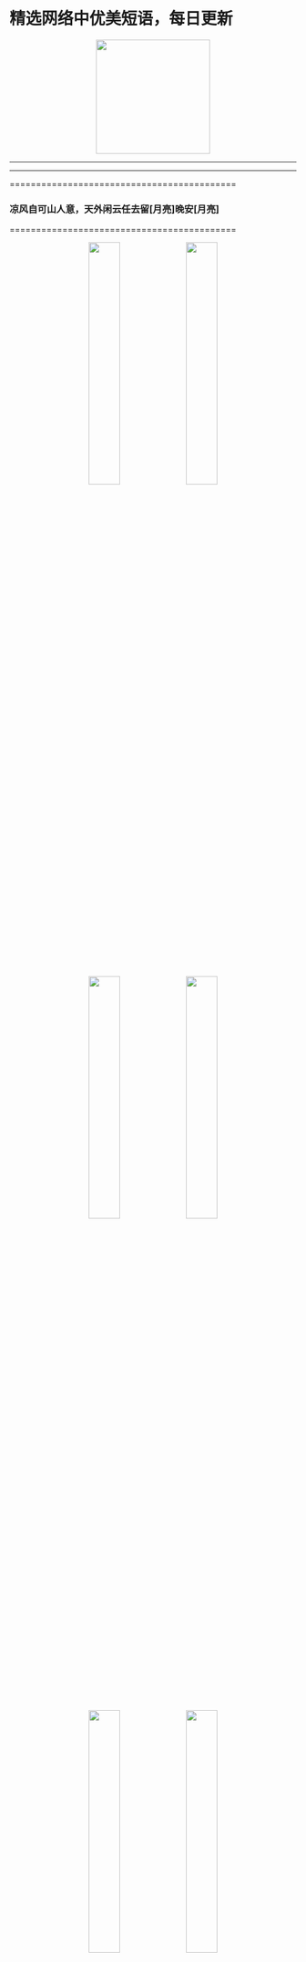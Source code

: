  # 精选网络中优美短语，每日更新

<p align="center">
  <a href="https://github.com/xxjwxc/PoetryRhyme">
    <img src="img/logo/logo2.jpg" width="200">
  </a>
</p>

-----------------------------------



-----------------------------------
===========================================
### 凉风自可山人意，天外闲云任去留[月亮]晚安[月亮] ​
===========================================

<p align="center" margin: 0 auto;>
<img src="http://wx2.sinaimg.cn/large/006qmtKlly1gehrpy3am6j30j60ctjse.jpg" width=33%>
<img src="http://wx2.sinaimg.cn/large/006qmtKlly1gehrpyb49aj30j60ct0ti.jpg" width=33%>
<img src="http://wx2.sinaimg.cn/large/006qmtKlly1gehrpyfdn6j30j60ct408.jpg" width=33%>
<img src="http://wx2.sinaimg.cn/large/006qmtKlly1gehrpy5l19j30j60ctjt0.jpg" width=33%>
<img src="http://wx2.sinaimg.cn/large/006qmtKlly1gehrpy5h3hj30j60ctac1.jpg" width=33%>
<img src="http://wx2.sinaimg.cn/large/006qmtKlly1gehrpy4bztj30j60ctjsn.jpg" width=33%>
<img src="http://wx2.sinaimg.cn/large/006qmtKlly1gehrpy96zqj30j60bmdhi.jpg" width=33%>
<img src="http://wx2.sinaimg.cn/large/006qmtKlly1gehrpy9ipgj30j60ctt9w.jpg" width=33%>
<img src="http://wx2.sinaimg.cn/large/006qmtKlly1gehrpyrzj9j30j60ctwfp.jpg" width=33%>
</p>
<font color=red size=1>2020-05-06 22:20:03 </font>

-----------------------------------

-----------------------------------
===========================================
### 新版小学生必背古诗词75+80首注音版，思维导图画古诗大全集，语文教材新课标古诗文诵读，唐诗宋词鉴赏赏析教辅经典儿童必读诗词 http://t.cn/A6A9zNwz ​
===========================================

<p align="center" margin: 0 auto;>
<img src="http://wx1.sinaimg.cn/large/006qmtKlly1geizh27wltj30m80m8jzr.jpg" width=33%>
<img src="http://wx1.sinaimg.cn/large/006qmtKlly1geizh2845nj30m80m8k6d.jpg" width=33%>
<img src="http://wx1.sinaimg.cn/large/006qmtKlly1geizh271f7j30m80m8n4d.jpg" width=33%>
</p>
<font color=red size=1>2020-05-06 20:05:34 </font>

-----------------------------------

-----------------------------------
===========================================
### 蔷薇花开正当时 … ​
===========================================

<p align="center" margin: 0 auto;>
<img src="http://wx4.sinaimg.cn/large/006qmtKlly1gehroneg24j30j60csgoy.jpg" width=33%>
<img src="http://wx4.sinaimg.cn/large/006qmtKlly1gehrondntjj30j60c5mzr.jpg" width=33%>
<img src="http://wx4.sinaimg.cn/large/006qmtKlly1gehronzyu5j30j60c678q.jpg" width=33%>
<img src="http://wx4.sinaimg.cn/large/006qmtKlly1gehronf98vj30j60cbdj0.jpg" width=33%>
<img src="http://wx4.sinaimg.cn/large/006qmtKlly1gehrondrexj30j60c5dhx.jpg" width=33%>
<img src="http://wx4.sinaimg.cn/large/006qmtKlly1gehronfa38j30j60c9gqe.jpg" width=33%>
<img src="http://wx4.sinaimg.cn/large/006qmtKlly1gehronka0zj30j60cawi2.jpg" width=33%>
<img src="http://wx4.sinaimg.cn/large/006qmtKlly1gehronjwrfj30j60d5q60.jpg" width=33%>
<img src="http://wx4.sinaimg.cn/large/006qmtKlly1gehronrgm0j30j60ddmzt.jpg" width=33%>
</p>
<font color=red size=1>2020-05-06 18:20:04 </font>

-----------------------------------

-----------------------------------
===========================================
### 四围老绿夏阴凉，一枕南风睡思长。 ​
===========================================

<p align="center" margin: 0 auto;>
<img src="http://wx1.sinaimg.cn/large/006qmtKlly1gehrnlhw3yj30j60ss784.jpg" width=33%>
<img src="http://wx1.sinaimg.cn/large/006qmtKlly1gehrnliha2j30j60ss789.jpg" width=33%>
<img src="http://wx1.sinaimg.cn/large/006qmtKlly1gehrnlolp8j30j60cs75w.jpg" width=33%>
<img src="http://wx1.sinaimg.cn/large/006qmtKlly1gehrnln502j30j60csq5d.jpg" width=33%>
<img src="http://wx1.sinaimg.cn/large/006qmtKlly1gehrnlogwtj30j60eewgf.jpg" width=33%>
<img src="http://wx1.sinaimg.cn/large/006qmtKlly1gehrnlhulmj30j60ssgox.jpg" width=33%>
<img src="http://wx1.sinaimg.cn/large/006qmtKlly1gehrnlo8irj30j60cs0uk.jpg" width=33%>
<img src="http://wx1.sinaimg.cn/large/006qmtKlly1gehrnlo909j30j60sswi4.jpg" width=33%>
<img src="http://wx1.sinaimg.cn/large/006qmtKlly1gehrnlpjkbj30j60sswil.jpg" width=33%>
</p>
<font color=red size=1>2020-05-06 16:20:03 </font>

-----------------------------------

-----------------------------------
===========================================
### 南苑逢初夏，蔷薇满架花 ​
===========================================

<p align="center" margin: 0 auto;>
<img src="http://wx2.sinaimg.cn/large/006qmtKlly1gehrmktk9dj30j60sc425.jpg" width=33%>
<img src="http://wx2.sinaimg.cn/large/006qmtKlly1gehrmks6r4j30j60j6mzk.jpg" width=33%>
<img src="http://wx2.sinaimg.cn/large/006qmtKlly1gehrml2zpzj30j60jbmzd.jpg" width=33%>
<img src="http://wx2.sinaimg.cn/large/006qmtKlly1gehrmkyo40j30j60sc77q.jpg" width=33%>
<img src="http://wx2.sinaimg.cn/large/006qmtKlly1gehrml9dx2j30iw0iatb6.jpg" width=33%>
<img src="http://wx2.sinaimg.cn/large/006qmtKlly1gehrmktzypj30j60j677o.jpg" width=33%>
<img src="http://wx2.sinaimg.cn/large/006qmtKlly1gehrmkx5k9j30j60j6771.jpg" width=33%>
<img src="http://wx2.sinaimg.cn/large/006qmtKlly1gehrml19eej30j60j6mzu.jpg" width=33%>
<img src="http://wx2.sinaimg.cn/large/006qmtKlly1gehrml3vgoj30j60j640t.jpg" width=33%>
</p>
<font color=red size=1>2020-05-06 14:20:03 </font>

-----------------------------------

-----------------------------------
===========================================
### 庭树蝉声初入夏，石床苔色几经秋。 ​
===========================================

<p align="center" margin: 0 auto;>
<img src="http://wx1.sinaimg.cn/large/006qmtKlly1gehrlmdlxuj30j60csn01.jpg" width=33%>
<img src="http://wx1.sinaimg.cn/large/006qmtKlly1gehrlmf3jmj30j60cstam.jpg" width=33%>
<img src="http://wx1.sinaimg.cn/large/006qmtKlly1gehrlmeqimj30j60csjuf.jpg" width=33%>
<img src="http://wx1.sinaimg.cn/large/006qmtKlly1gehrlmf323j30j60csq64.jpg" width=33%>
<img src="http://wx1.sinaimg.cn/large/006qmtKlly1gehrlmh3tkj30j60cs0wa.jpg" width=33%>
<img src="http://wx1.sinaimg.cn/large/006qmtKlly1gehrlme09nj30j60csgnl.jpg" width=33%>
<img src="http://wx1.sinaimg.cn/large/006qmtKlly1gehrlmpkzxj30j60cswgn.jpg" width=33%>
<img src="http://wx1.sinaimg.cn/large/006qmtKlly1gehrlmio4cj30j60csju0.jpg" width=33%>
<img src="http://wx1.sinaimg.cn/large/006qmtKlly1gehrlmj7tnj30j60csn0n.jpg" width=33%>
</p>
<font color=red size=1>2020-05-06 12:20:04 </font>

-----------------------------------

-----------------------------------
===========================================
### 初晴迎早夏 … ​
===========================================

<p align="center" margin: 0 auto;>
<img src="http://wx3.sinaimg.cn/large/006qmtKlly1gehrjrns1dj30j60czn20.jpg" width=33%>
<img src="http://wx3.sinaimg.cn/large/006qmtKlly1gehrjqqo7kj30j60cztbl.jpg" width=33%>
<img src="http://wx3.sinaimg.cn/large/006qmtKlly1gehrjqq5jhj30j60deq67.jpg" width=33%>
<img src="http://wx3.sinaimg.cn/large/006qmtKlly1gehrjqzyxxj30j60cw77q.jpg" width=33%>
<img src="http://wx3.sinaimg.cn/large/006qmtKlly1gehrjr2qp5j30ij0rr103.jpg" width=33%>
<img src="http://wx3.sinaimg.cn/large/006qmtKlly1gehrjqq95jj30j60czn0f.jpg" width=33%>
<img src="http://wx3.sinaimg.cn/large/006qmtKlly1gehrjraub6j30i20qxjzc.jpg" width=33%>
<img src="http://wx3.sinaimg.cn/large/006qmtKlly1gehrjqykuoj30j60czwhx.jpg" width=33%>
<img src="http://wx3.sinaimg.cn/large/006qmtKlly1gehrjr1ua3j30j60d0tcu.jpg" width=33%>
</p>
<font color=red size=1>2020-05-06 10:20:03 </font>

-----------------------------------

-----------------------------------
===========================================
### 晨兴草气香，无雨故生凉 。 ​
===========================================

<p align="center" margin: 0 auto;>
<img src="http://wx1.sinaimg.cn/large/006qmtKlly1gehrirnv9xj30j60bx0wa.jpg" width=33%>
<img src="http://wx1.sinaimg.cn/large/006qmtKlly1gehrirmkz3j30cz0j7q6c.jpg" width=33%>
<img src="http://wx1.sinaimg.cn/large/006qmtKlly1gehrirhkiyj30cz0j70wz.jpg" width=33%>
<img src="http://wx1.sinaimg.cn/large/006qmtKlly1gehrirgmb6j30j60cladi.jpg" width=33%>
<img src="http://wx1.sinaimg.cn/large/006qmtKlly1gehrirhlsdj30cz0j7tbq.jpg" width=33%>
<img src="http://wx1.sinaimg.cn/large/006qmtKlly1gehrirsxrlj30j60ci78e.jpg" width=33%>
<img src="http://wx1.sinaimg.cn/large/006qmtKlly1gehrirnm1tj30j60cmq4v.jpg" width=33%>
<img src="http://wx1.sinaimg.cn/large/006qmtKlly1gehris0hrkj30j60cm41c.jpg" width=33%>
<img src="http://wx1.sinaimg.cn/large/006qmtKlly1gehris31zcj30cz0j8diz.jpg" width=33%>
</p>
<font color=red size=1>2020-05-06 08:20:03 </font>

-----------------------------------

-----------------------------------
===========================================
### 天道酬勤[心]早安[心] ​
===========================================

<p align="center" margin: 0 auto;>
<img src="http://wx4.sinaimg.cn/large/006qmtKlly1gehrhnkpjxj30j60djdhi.jpg" width=33%>
<img src="http://wx4.sinaimg.cn/large/006qmtKlly1gehrhnnyb7j30j60sr0ut.jpg" width=33%>
<img src="http://wx4.sinaimg.cn/large/006qmtKlly1gehrhnur37j30j60eedhj.jpg" width=33%>
<img src="http://wx4.sinaimg.cn/large/006qmtKlly1gehrhnm7fej30j60pkwgy.jpg" width=33%>
<img src="http://wx4.sinaimg.cn/large/006qmtKlly1gehrhnkgvcj30j60csab7.jpg" width=33%>
<img src="http://wx4.sinaimg.cn/large/006qmtKlly1gehrhnmk9fj30j60cswg0.jpg" width=33%>
<img src="http://wx4.sinaimg.cn/large/006qmtKlly1gehrhnqqqij30j60dotam.jpg" width=33%>
<img src="http://wx4.sinaimg.cn/large/006qmtKlly1gehrhnrwibj30j60cp0uh.jpg" width=33%>
<img src="http://wx4.sinaimg.cn/large/006qmtKlly1gehrhnszodj30j60izdi1.jpg" width=33%>
</p>
<font color=red size=1>2020-05-06 06:20:03 </font>

-----------------------------------

-----------------------------------
===========================================
### 寄语故园桃李，明年留待归来。[月亮]晚安[月亮] ​
===========================================

<p align="center" margin: 0 auto;>
<img src="http://wx4.sinaimg.cn/large/006qmtKlly1geglzfp89vj30j60csgmb.jpg" width=33%>
<img src="http://wx4.sinaimg.cn/large/006qmtKlly1geglzfoyodj30j60csjs9.jpg" width=33%>
<img src="http://wx4.sinaimg.cn/large/006qmtKlly1geglzfre19j30j60csdgz.jpg" width=33%>
<img src="http://wx4.sinaimg.cn/large/006qmtKlly1geglzfx5zhj30j60d20u8.jpg" width=33%>
<img src="http://wx4.sinaimg.cn/large/006qmtKlly1geglzfz395j30j60cs0uh.jpg" width=33%>
<img src="http://wx4.sinaimg.cn/large/006qmtKlly1geglzfqe2zj30j60csmyp.jpg" width=33%>
<img src="http://wx4.sinaimg.cn/large/006qmtKlly1geglzfs5b0j30j60cswff.jpg" width=33%>
<img src="http://wx4.sinaimg.cn/large/006qmtKlly1geglzfs61uj30j60csmya.jpg" width=33%>
<img src="http://wx4.sinaimg.cn/large/006qmtKlly1geglzftzn2j30j60cswez.jpg" width=33%>
</p>
<font color=red size=1>2020-05-05 22:20:03 </font>

-----------------------------------

-----------------------------------
===========================================
### 【6册】李清照诗词集+纳兰性德诗词集+李白诗集+李煜诗词+陆小曼传+林徽因传 http://t.cn/A6ASqtvr ​
===========================================

<p align="center" margin: 0 auto;>
<img src="http://wx2.sinaimg.cn/large/006qmtKlly1gehv8tgm1yj30m80m8n4u.jpg" width=33%>
<img src="http://wx2.sinaimg.cn/large/006qmtKlly1gehv8tk8hmj30m80m8ah6.jpg" width=33%>
<img src="http://wx2.sinaimg.cn/large/006qmtKlly1gehv8thkczj30m80m87bn.jpg" width=33%>
</p>
<font color=red size=1>2020-05-05 20:53:53 </font>

-----------------------------------

-----------------------------------
===========================================
### 绿树阴浓夏日长，楼台倒影入池塘。
### 水晶帘动微风起，满架蔷薇一院香。
### ------《山亭夏日》高骈 ​
===========================================

<p align="center" margin: 0 auto;>
<img src="http://wx3.sinaimg.cn/large/006qmtKlly1geglxt3zapj30j60cqjv6.jpg" width=33%>
<img src="http://wx3.sinaimg.cn/large/006qmtKlly1geglxt2ugfj30j60cq774.jpg" width=33%>
<img src="http://wx3.sinaimg.cn/large/006qmtKlly1geglxtk623j30j60cq421.jpg" width=33%>
<img src="http://wx3.sinaimg.cn/large/006qmtKlly1geglxt3ou9j30j60cqtas.jpg" width=33%>
<img src="http://wx3.sinaimg.cn/large/006qmtKlly1geglxt2gcyj30cw0d075s.jpg" width=33%>
<img src="http://wx3.sinaimg.cn/large/006qmtKlly1geglxt6dnwj30j60cqq63.jpg" width=33%>
<img src="http://wx3.sinaimg.cn/large/006qmtKlly1geglxt9ltbj30j60cq774.jpg" width=33%>
<img src="http://wx3.sinaimg.cn/large/006qmtKlly1geglxtc8v8j30j60cqgo1.jpg" width=33%>
<img src="http://wx3.sinaimg.cn/large/006qmtKlly1geglxtb757j30j60cqjup.jpg" width=33%>
</p>
<font color=red size=1>2020-05-05 18:20:03 </font>

-----------------------------------

-----------------------------------
===========================================
### 流水落花春去也 … ​
===========================================

<p align="center" margin: 0 auto;>
<img src="http://wx4.sinaimg.cn/large/006qmtKlly1geglw2h7a9j30j60csdk4.jpg" width=33%>
<img src="http://wx4.sinaimg.cn/large/006qmtKlly1geglw27mmpj30j60cstcj.jpg" width=33%>
<img src="http://wx4.sinaimg.cn/large/006qmtKlly1geglw26qx3j30j60cswhy.jpg" width=33%>
<img src="http://wx4.sinaimg.cn/large/006qmtKlly1geglw26u4nj30j60cs781.jpg" width=33%>
<img src="http://wx4.sinaimg.cn/large/006qmtKlly1geglw2ilg4j30j60cpgpx.jpg" width=33%>
<img src="http://wx4.sinaimg.cn/large/006qmtKlly1geglw2gpe2j30j60cstdi.jpg" width=33%>
<img src="http://wx4.sinaimg.cn/large/006qmtKlly1geglw2e91uj30j60csjuh.jpg" width=33%>
<img src="http://wx4.sinaimg.cn/large/006qmtKlly1geglw2enxpj30j60csgoa.jpg" width=33%>
<img src="http://wx4.sinaimg.cn/large/006qmtKlly1geglw2kvb4j30j60csq6v.jpg" width=33%>
</p>
<font color=red size=1>2020-05-05 16:20:03 </font>

-----------------------------------




-----------------------------------
===========================================
### 人间暂识东风信，梦绕江南云水村。 ​
===========================================

<p align="center" margin: 0 auto;>
<img src="http://wx2.sinaimg.cn/large/006qmtKlly1geeajwivenj30j60cp0um.jpg" width=33%>
<img src="http://wx2.sinaimg.cn/large/006qmtKlly1geeajwpn1rj30j60cpmyl.jpg" width=33%>
<img src="http://wx2.sinaimg.cn/large/006qmtKlly1geeajwjx8cj30j60syjup.jpg" width=33%>
<img src="http://wx2.sinaimg.cn/large/006qmtKlly1geeajwsw1yj30j60cpq55.jpg" width=33%>
<img src="http://wx2.sinaimg.cn/large/006qmtKlly1geeajwxu76j30j60asgna.jpg" width=33%>
<img src="http://wx2.sinaimg.cn/large/006qmtKlly1geeajwiy14j30j60cpgn5.jpg" width=33%>
<img src="http://wx2.sinaimg.cn/large/006qmtKlly1geeajwq5nhj30j60syq48.jpg" width=33%>
<img src="http://wx2.sinaimg.cn/large/006qmtKlly1geeajwngh7j30j60cp0ua.jpg" width=33%>
<img src="http://wx2.sinaimg.cn/large/006qmtKlly1geeajwp6vsj30j60pkgpi.jpg" width=33%>
</p>
<font color=red size=1>2020-05-03 12:20:04 </font>

-----------------------------------

-----------------------------------
===========================================
### 中式老房，独具匠心 … ​
===========================================

<p align="center" margin: 0 auto;>
<img src="http://wx1.sinaimg.cn/large/006qmtKlly1geeaig3vrzj30go0nojwz.jpg" width=33%>
<img src="http://wx1.sinaimg.cn/large/006qmtKlly1geeaifv4ubj30go0p042h.jpg" width=33%>
<img src="http://wx1.sinaimg.cn/large/006qmtKlly1geeaifv823j30e60lb0vg.jpg" width=33%>
<img src="http://wx1.sinaimg.cn/large/006qmtKlly1geeaiflusoj30go0alac8.jpg" width=33%>
<img src="http://wx1.sinaimg.cn/large/006qmtKlly1geeaifopk3j30go0mp43u.jpg" width=33%>
<img src="http://wx1.sinaimg.cn/large/006qmtKlly1geeaifm2f7j30go0bk0vc.jpg" width=33%>
<img src="http://wx1.sinaimg.cn/large/006qmtKlly1geeaig0bqlj30go0oz77d.jpg" width=33%>
<img src="http://wx1.sinaimg.cn/large/006qmtKlly1geeaifvk1yj30go0n0dj3.jpg" width=33%>
<img src="http://wx1.sinaimg.cn/large/006qmtKlly1geeaiftdqwj30go0ai40i.jpg" width=33%>
</p>
<font color=red size=1>2020-05-03 10:20:03 </font>

-----------------------------------

-----------------------------------
===========================================
### 落木萧萧，琉璃叶下琼葩吐。素香柔树。雅称幽人趣。
### 无意争先，梅蕊休相妒。含春雨。结愁千绪。似忆江南主。
### --------《点绛唇》王十朋 ​
===========================================

<p align="center" margin: 0 auto;>
<img src="http://wx4.sinaimg.cn/large/006qmtKlly1geeahdllyuj30j60edq82.jpg" width=33%>
<img src="http://wx4.sinaimg.cn/large/006qmtKlly1geeahdcg1ej30j609vdjv.jpg" width=33%>
<img src="http://wx4.sinaimg.cn/large/006qmtKlly1geeahdkc1jj30j60b2aey.jpg" width=33%>
<img src="http://wx4.sinaimg.cn/large/006qmtKlly1geeahe0h3yj30j60q614q.jpg" width=33%>
<img src="http://wx4.sinaimg.cn/large/006qmtKlly1geeahde3azj30j60gdq7e.jpg" width=33%>
<img src="http://wx4.sinaimg.cn/large/006qmtKlly1geeahdd17dj30j60b9n1q.jpg" width=33%>
<img src="http://wx4.sinaimg.cn/large/006qmtKlly1geeahdiamtj30j60k0n53.jpg" width=33%>
<img src="http://wx4.sinaimg.cn/large/006qmtKlly1geeahdjebrj30j60mzgup.jpg" width=33%>
<img src="http://wx4.sinaimg.cn/large/006qmtKlly1geeahdkz6ij30j60ea43m.jpg" width=33%>
</p>
<font color=red size=1>2020-05-03 08:20:03 </font>

-----------------------------------

-----------------------------------
===========================================
### 风景溪山丽，青青草色齐。[心]早安[心] ​
===========================================

<p align="center" margin: 0 auto;>
<img src="http://wx1.sinaimg.cn/large/006qmtKlly1geeaf7o01rj30j60cstan.jpg" width=33%>
<img src="http://wx1.sinaimg.cn/large/006qmtKlly1geeaf7gn1tj30j60csju3.jpg" width=33%>
<img src="http://wx1.sinaimg.cn/large/006qmtKlly1geeaf7qdj5j30j60csdkw.jpg" width=33%>
<img src="http://wx1.sinaimg.cn/large/006qmtKlly1geeaf7o7kpj30j60c5dhp.jpg" width=33%>
<img src="http://wx1.sinaimg.cn/large/006qmtKlly1geeaf7h78xj30j60cs0vm.jpg" width=33%>
<img src="http://wx1.sinaimg.cn/large/006qmtKlly1geeaf7hsotj30j60cs0w7.jpg" width=33%>
<img src="http://wx1.sinaimg.cn/large/006qmtKlly1geeaf7p4z5j30j60cs0vk.jpg" width=33%>
<img src="http://wx1.sinaimg.cn/large/006qmtKlly1geeaf7pxvrj30j60cyjun.jpg" width=33%>
<img src="http://wx1.sinaimg.cn/large/006qmtKlly1geeaf7vc0gj30j60d5n00.jpg" width=33%>
</p>
<font color=red size=1>2020-05-03 06:20:03 </font>

-----------------------------------

-----------------------------------
===========================================
### 风暖春将暮，星回夜未央。[月亮]晚安[月亮] ​
===========================================

<p align="center" margin: 0 auto;>
<img src="http://wx4.sinaimg.cn/large/006qmtKlly1ged5ertjvzj30iw0hbad7.jpg" width=33%>
<img src="http://wx4.sinaimg.cn/large/006qmtKlly1ged5ersuuxj30gm0i7ac7.jpg" width=33%>
<img src="http://wx4.sinaimg.cn/large/006qmtKlly1ged5erud2ej30j60cpwf9.jpg" width=33%>
<img src="http://wx4.sinaimg.cn/large/006qmtKlly1ged5erq3drj30i20bx3ys.jpg" width=33%>
<img src="http://wx4.sinaimg.cn/large/006qmtKlly1ged5erz30gj30j60ee75r.jpg" width=33%>
<img src="http://wx4.sinaimg.cn/large/006qmtKlly1ged5erqkjhj30j60eedg1.jpg" width=33%>
<img src="http://wx4.sinaimg.cn/large/006qmtKlly1ged5es34rlj30j60d1gmm.jpg" width=33%>
<img src="http://wx4.sinaimg.cn/large/006qmtKlly1ged5erwbvzj30j60c4wez.jpg" width=33%>
<img src="http://wx4.sinaimg.cn/large/006qmtKlly1ged5erx0kjj30j60edt9m.jpg" width=33%>
</p>
<font color=red size=1>2020-05-02 22:20:05 </font>

-----------------------------------

-----------------------------------
===========================================
### 公众号最新文章：李商隐为韩愈鸣不平写下一首诗
### 中华文化博大精深,中国历史上的诗人更是数不胜数，每个诗人都有自己的人生经历和故事，关注V X公众号：“最美诗画“(shihua751 )每天都有精彩故事邀你欣赏！ ​​​​
===========================================

<p align="center" margin: 0 auto;>
<img src="http://wx4.sinaimg.cn/large/006qmtKlly1geegbwxzxgj30u01hcwjp.jpg" width=33%>
</p>
<font color=red size=1>2020-05-02 22:00:21 </font>

-----------------------------------

-----------------------------------
===========================================
### 檐雨稍霏微，窗风正萧瑟。 ​
===========================================

<p align="center" margin: 0 auto;>
<img src="http://wx1.sinaimg.cn/large/006qmtKlly1ged5cn7xhoj30j60c4jsn.jpg" width=33%>
<img src="http://wx1.sinaimg.cn/large/006qmtKlly1ged5cn84jpj30j60cfmzc.jpg" width=33%>
<img src="http://wx1.sinaimg.cn/large/006qmtKlly1ged5cn8akkj30dw0993zr.jpg" width=33%>
<img src="http://wx1.sinaimg.cn/large/006qmtKlly1ged5cng0zwj30j60bbgne.jpg" width=33%>
<img src="http://wx1.sinaimg.cn/large/006qmtKlly1ged5cn9pxzj30j60c8dit.jpg" width=33%>
<img src="http://wx1.sinaimg.cn/large/006qmtKlly1ged5cn7ur6j30870cht9c.jpg" width=33%>
<img src="http://wx1.sinaimg.cn/large/006qmtKlly1ged5cnays1j30et0lfgmr.jpg" width=33%>
<img src="http://wx1.sinaimg.cn/large/006qmtKlly1ged5cnav2nj30j60cgaar.jpg" width=33%>
<img src="http://wx1.sinaimg.cn/large/006qmtKlly1ged5cnb026j30j60cegn2.jpg" width=33%>
</p>
<font color=red size=1>2020-05-02 18:20:04 </font>

-----------------------------------

-----------------------------------
===========================================
### 庭空吏散无公事，一枕清风供午睡。 ​
===========================================

<p align="center" margin: 0 auto;>
<img src="http://wx4.sinaimg.cn/large/006qmtKlly1ged5bins6aj30j60cnadi.jpg" width=33%>
<img src="http://wx4.sinaimg.cn/large/006qmtKlly1ged5bio0e7j30j60cm78e.jpg" width=33%>
<img src="http://wx4.sinaimg.cn/large/006qmtKlly1ged5bih6usj30j60cpn1r.jpg" width=33%>
<img src="http://wx4.sinaimg.cn/large/006qmtKlly1ged5bihydej30j60cm42x.jpg" width=33%>
<img src="http://wx4.sinaimg.cn/large/006qmtKlly1ged5bin863j30j60cpdif.jpg" width=33%>
<img src="http://wx4.sinaimg.cn/large/006qmtKlly1ged5big6arj30j60cm41l.jpg" width=33%>
<img src="http://wx4.sinaimg.cn/large/006qmtKlly1ged5bin5rbj30j60cn40l.jpg" width=33%>
<img src="http://wx4.sinaimg.cn/large/006qmtKlly1ged5bjafxlj30j60cm414.jpg" width=33%>
<img src="http://wx4.sinaimg.cn/large/006qmtKlly1ged5bit7khj30j60cm0x3.jpg" width=33%>
</p>
<font color=red size=1>2020-05-02 16:20:04 </font>

-----------------------------------

-----------------------------------
===========================================
### 调琴独奏猗兰操，啜茗清飘茉莉香。 ​
===========================================

<p align="center" margin: 0 auto;>
<img src="http://wx4.sinaimg.cn/large/006qmtKlly1ged5adg07zj30j60cqmyj.jpg" width=33%>
<img src="http://wx4.sinaimg.cn/large/006qmtKlly1ged5adnchoj30h60bktae.jpg" width=33%>
<img src="http://wx4.sinaimg.cn/large/006qmtKlly1ged5adn9pcj30j60j20tx.jpg" width=33%>
<img src="http://wx4.sinaimg.cn/large/006qmtKlly1ged5adh56pj30j60fqabx.jpg" width=33%>
<img src="http://wx4.sinaimg.cn/large/006qmtKlly1ged5adoj1pj30j60cswgf.jpg" width=33%>
<img src="http://wx4.sinaimg.cn/large/006qmtKlly1ged5adgl6xj30j60cst9x.jpg" width=33%>
<img src="http://wx4.sinaimg.cn/large/006qmtKlly1ged5adj404j30j60csq49.jpg" width=33%>
<img src="http://wx4.sinaimg.cn/large/006qmtKlly1ged5adn8lcj30j60frju2.jpg" width=33%>
<img src="http://wx4.sinaimg.cn/large/006qmtKlly1ged5adtixcj30au070aax.jpg" width=33%>
</p>
<font color=red size=1>2020-05-02 14:20:03 </font>

-----------------------------------

-----------------------------------
===========================================
### 春至花如锦，夏近叶成帷。 ​
===========================================

<p align="center" margin: 0 auto;>
<img src="http://wx1.sinaimg.cn/large/006qmtKlly1ged592oxtlj30j60cmt9z.jpg" width=33%>
<img src="http://wx1.sinaimg.cn/large/006qmtKlly1ged592q3xnj30j60sijsn.jpg" width=33%>
<img src="http://wx1.sinaimg.cn/large/006qmtKlly1ged592ovvyj30j60e2my2.jpg" width=33%>
<img src="http://wx1.sinaimg.cn/large/006qmtKlly1ged592rfj5j30j60e7jsb.jpg" width=33%>
<img src="http://wx1.sinaimg.cn/large/006qmtKlly1ged592q2hij30j60pqdhf.jpg" width=33%>
<img src="http://wx1.sinaimg.cn/large/006qmtKlly1ged592oyzej30j60cgmxo.jpg" width=33%>
<img src="http://wx1.sinaimg.cn/large/006qmtKlly1ged592sz5lj30j60cfab0.jpg" width=33%>
<img src="http://wx1.sinaimg.cn/large/006qmtKlly1ged592t7y3j30j60e874s.jpg" width=33%>
<img src="http://wx1.sinaimg.cn/large/006qmtKlly1ged592vmkgj30j60ivta1.jpg" width=33%>
</p>
<font color=red size=1>2020-05-02 12:20:03 </font>

-----------------------------------

-----------------------------------
===========================================
### 人间四月芳菲尽，山寺桃花始盛开。 
### 长恨春归无觅处，不知转入此中来。
### ------白居易 ​
===========================================

<p align="center" margin: 0 auto;>
<img src="http://wx4.sinaimg.cn/large/006qmtKlly1ged57yjmwsj30j60csmye.jpg" width=33%>
<img src="http://wx4.sinaimg.cn/large/006qmtKlly1ged57yt4tzj30j60csmya.jpg" width=33%>
<img src="http://wx4.sinaimg.cn/large/006qmtKlly1ged57yjw8wj30j60cst9x.jpg" width=33%>
<img src="http://wx4.sinaimg.cn/large/006qmtKlly1ged57yjyuaj30j60csabg.jpg" width=33%>
<img src="http://wx4.sinaimg.cn/large/006qmtKlly1ged57yk54lj30j60csmyp.jpg" width=33%>
<img src="http://wx4.sinaimg.cn/large/006qmtKlly1ged57yjy9nj30j60d3my9.jpg" width=33%>
<img src="http://wx4.sinaimg.cn/large/006qmtKlly1ged57ypfb8j30j60damyh.jpg" width=33%>
<img src="http://wx4.sinaimg.cn/large/006qmtKlly1ged57ypddlj30j60dc3zp.jpg" width=33%>
<img src="http://wx4.sinaimg.cn/large/006qmtKlly1ged57yqvusj30j60cf0tq.jpg" width=33%>
</p>
<font color=red size=1>2020-05-02 10:20:03 </font>

-----------------------------------

-----------------------------------
===========================================
### 一径通村入翠微，岩花清晓正霏霏。 ​
===========================================

<p align="center" margin: 0 auto;>
<img src="http://wx2.sinaimg.cn/large/006qmtKlly1ged56scxlej30j60d0ae5.jpg" width=33%>
<img src="http://wx2.sinaimg.cn/large/006qmtKlly1ged56se1o1j30j60cqdki.jpg" width=33%>
<img src="http://wx2.sinaimg.cn/large/006qmtKlly1ged56sclslj30j60cztbp.jpg" width=33%>
<img src="http://wx2.sinaimg.cn/large/006qmtKlly1ged56sl2pij30j60d241l.jpg" width=33%>
<img src="http://wx2.sinaimg.cn/large/006qmtKlly1ged56sdqwmj30j60d70x3.jpg" width=33%>
<img src="http://wx2.sinaimg.cn/large/006qmtKlly1ged56sc47ij30j60cxtc5.jpg" width=33%>
<img src="http://wx2.sinaimg.cn/large/006qmtKlly1ged56shsycj30j60ct77p.jpg" width=33%>
<img src="http://wx2.sinaimg.cn/large/006qmtKlly1ged56sit1tj30j60d0ju7.jpg" width=33%>
<img src="http://wx2.sinaimg.cn/large/006qmtKlly1ged56ska50j30j60cxtdl.jpg" width=33%>
</p>
<font color=red size=1>2020-05-02 08:20:03 </font>

-----------------------------------

-----------------------------------
===========================================
### 时时闻鸟语，处处是泉声[心]早安[心] ​
===========================================

<p align="center" margin: 0 auto;>
<img src="http://wx4.sinaimg.cn/large/006qmtKlly1ged55ao47pj30j60cs0xj.jpg" width=33%>
<img src="http://wx4.sinaimg.cn/large/006qmtKlly1ged55apl8sj30j60csgr5.jpg" width=33%>
<img src="http://wx4.sinaimg.cn/large/006qmtKlly1ged55avxqvj30j60cote3.jpg" width=33%>
<img src="http://wx4.sinaimg.cn/large/006qmtKlly1ged55ayj7xj30j60cstd2.jpg" width=33%>
<img src="http://wx4.sinaimg.cn/large/006qmtKlly1ged55ao3rvj30j60csn14.jpg" width=33%>
<img src="http://wx4.sinaimg.cn/large/006qmtKlly1ged55anfsuj30j60csjug.jpg" width=33%>
<img src="http://wx4.sinaimg.cn/large/006qmtKlly1ged55bcpumj30j60csn1m.jpg" width=33%>
<img src="http://wx4.sinaimg.cn/large/006qmtKlly1ged55asw28j30j60csgps.jpg" width=33%>
<img src="http://wx4.sinaimg.cn/large/006qmtKlly1ged55ay2ekj30j60dmtc3.jpg" width=33%>
</p>
<font color=red size=1>2020-05-02 06:20:03 </font>

-----------------------------------

-----------------------------------
===========================================
### 绿阴深院，芳草长亭[月亮]晚安[月亮] ​
===========================================

<p align="center" margin: 0 auto;>
<img src="http://wx2.sinaimg.cn/large/006qmtKlly1gebyaz0eo4j30j60j6jt7.jpg" width=33%>
<img src="http://wx2.sinaimg.cn/large/006qmtKlly1gebyaz01etj30go0gomzh.jpg" width=33%>
<img src="http://wx2.sinaimg.cn/large/006qmtKlly1gebyaz0a3dj30go0godhv.jpg" width=33%>
<img src="http://wx2.sinaimg.cn/large/006qmtKlly1gebyaz084oj30gk0gkmyz.jpg" width=33%>
<img src="http://wx2.sinaimg.cn/large/006qmtKlly1gebyaz0in0j30go0go0u9.jpg" width=33%>
<img src="http://wx2.sinaimg.cn/large/006qmtKlly1gebyaz7mn0j30go0go0u9.jpg" width=33%>
<img src="http://wx2.sinaimg.cn/large/006qmtKlly1gebyazae5fj30gn0gntag.jpg" width=33%>
<img src="http://wx2.sinaimg.cn/large/006qmtKlly1gebyaz48ygj30j60j6dhu.jpg" width=33%>
<img src="http://wx2.sinaimg.cn/large/006qmtKlly1gebyaz5qwvj30j60j6acm.jpg" width=33%>
</p>
<font color=red size=1>2020-05-01 22:20:03 </font>

-----------------------------------

-----------------------------------
===========================================
### 【全7册】张爱玲传+林徽因传+李清照词+纳兰容若词+仓央嘉措+ 徐志摩诗传 人物传记小说文学书籍 http://t.cn/A6AtjHrT ​
===========================================

<p align="center" margin: 0 auto;>
<img src="http://wx4.sinaimg.cn/large/006qmtKlly1ged5hxp2zaj30m80m8wof.jpg" width=33%>
<img src="http://wx4.sinaimg.cn/large/006qmtKlly1ged5hxsf3lj30m80m8gwb.jpg" width=33%>
<img src="http://wx4.sinaimg.cn/large/006qmtKlly1ged5hxqhjqj30m80m8wof.jpg" width=33%>
</p>
<font color=red size=1>2020-05-01 19:00:43 </font>

-----------------------------------

-----------------------------------
===========================================
### 一炉香烬一瓯茶，隔墙听得黄鹂啭。 ​
===========================================

<p align="center" margin: 0 auto;>
<img src="http://wx1.sinaimg.cn/large/006qmtKlly1geby9f28kcj30ij0q7n4h.jpg" width=33%>
<img src="http://wx1.sinaimg.cn/large/006qmtKlly1geby9ezhdrj30j60dgjuu.jpg" width=33%>
<img src="http://wx1.sinaimg.cn/large/006qmtKlly1geby9f0shrj30j60foq5z.jpg" width=33%>
<img src="http://wx1.sinaimg.cn/large/006qmtKlly1geby9ezso5j30j60bfq40.jpg" width=33%>
<img src="http://wx1.sinaimg.cn/large/006qmtKlly1geby9exug8j30j60d6dgp.jpg" width=33%>
<img src="http://wx1.sinaimg.cn/large/006qmtKlly1geby9f6zyuj30j60cq41k.jpg" width=33%>
<img src="http://wx1.sinaimg.cn/large/006qmtKlly1geby9f4e5aj30j60ckacf.jpg" width=33%>
<img src="http://wx1.sinaimg.cn/large/006qmtKlly1geby9f9i72j30j60d0n01.jpg" width=33%>
<img src="http://wx1.sinaimg.cn/large/006qmtKlly1geby9f81mcj30j60chad5.jpg" width=33%>
</p>
<font color=red size=1>2020-05-01 18:20:03 </font>

-----------------------------------

-----------------------------------
===========================================
### 流水落花无处问，一年春事一年心。 ​
===========================================

<p align="center" margin: 0 auto;>
<img src="http://wx3.sinaimg.cn/large/006qmtKlly1geby850h2yj30j60cs41z.jpg" width=33%>
<img src="http://wx3.sinaimg.cn/large/006qmtKlly1geby851l0uj30j60cs429.jpg" width=33%>
<img src="http://wx3.sinaimg.cn/large/006qmtKlly1geby858zucj30j60cs42n.jpg" width=33%>
<img src="http://wx3.sinaimg.cn/large/006qmtKlly1geby853pl6j30j60csdlp.jpg" width=33%>
<img src="http://wx3.sinaimg.cn/large/006qmtKlly1geby851gpej30d60g4gnp.jpg" width=33%>
<img src="http://wx3.sinaimg.cn/large/006qmtKlly1geby85142aj30d60g4gnp.jpg" width=33%>
<img src="http://wx3.sinaimg.cn/large/006qmtKlly1geby855ua1j30j60csgpw.jpg" width=33%>
<img src="http://wx3.sinaimg.cn/large/006qmtKlly1geby856aodj30j60cstdi.jpg" width=33%>
<img src="http://wx3.sinaimg.cn/large/006qmtKlly1geby859ojsj30j60csq6v.jpg" width=33%>
</p>
<font color=red size=1>2020-05-01 16:20:03 </font>

-----------------------------------




-----------------------------------
===========================================
### 流水自流花自开 … ​
===========================================

<p align="center" margin: 0 auto;>
<img src="http://wx2.sinaimg.cn/large/006qmtKlly1geaskc86vxj30j60csq56.jpg" width=33%>
<img src="http://wx2.sinaimg.cn/large/006qmtKlly1geaskcckq2j30j60sr0xs.jpg" width=33%>
<img src="http://wx2.sinaimg.cn/large/006qmtKlly1geaskc8ot1j30j60cdq4s.jpg" width=33%>
<img src="http://wx2.sinaimg.cn/large/006qmtKlly1geaskc8n6jj30j60cstb1.jpg" width=33%>
<img src="http://wx2.sinaimg.cn/large/006qmtKlly1geaskc8v7mj30j60cs407.jpg" width=33%>
<img src="http://wx2.sinaimg.cn/large/006qmtKlly1geaskc8xv1j30j60csjte.jpg" width=33%>
<img src="http://wx2.sinaimg.cn/large/006qmtKlly1geaskcf2u5j30j60srwlh.jpg" width=33%>
<img src="http://wx2.sinaimg.cn/large/006qmtKlly1geaskcdrenj30j60csadh.jpg" width=33%>
<img src="http://wx2.sinaimg.cn/large/006qmtKlly1geaskcflvcj30j60ecacm.jpg" width=33%>
</p>
<font color=red size=1>2020-04-30 12:20:03 </font>

-----------------------------------

-----------------------------------
===========================================
### 草草功名身外物，花花世界眼前春 。 ​
===========================================

<p align="center" margin: 0 auto;>
<img src="http://wx3.sinaimg.cn/large/006qmtKlly1geasj5bjv3j30hs0bvgmi.jpg" width=33%>
<img src="http://wx3.sinaimg.cn/large/006qmtKlly1geasj5bmt6j30cs0j63zr.jpg" width=33%>
<img src="http://wx3.sinaimg.cn/large/006qmtKlly1geasj5bbkcj30hs0bvgm8.jpg" width=33%>
<img src="http://wx3.sinaimg.cn/large/006qmtKlly1geasj5bhh3j30cs0j6mxu.jpg" width=33%>
<img src="http://wx3.sinaimg.cn/large/006qmtKlly1geasj5bzpqj30cs0j6gmx.jpg" width=33%>
<img src="http://wx3.sinaimg.cn/large/006qmtKlly1geasj5brvrj30cs0i4ab6.jpg" width=33%>
<img src="http://wx3.sinaimg.cn/large/006qmtKlly1geasj5hml6j30gx0ajmy6.jpg" width=33%>
<img src="http://wx3.sinaimg.cn/large/006qmtKlly1geasj5hsvsj30eq0akaap.jpg" width=33%>
<img src="http://wx3.sinaimg.cn/large/006qmtKlly1geasj5ldalj30hs0bvt9j.jpg" width=33%>
</p>
<font color=red size=1>2020-04-30 10:20:03 </font>

-----------------------------------

-----------------------------------
===========================================
### 红运连连  … ​
===========================================

<p align="center" margin: 0 auto;>
<img src="http://wx1.sinaimg.cn/large/006qmtKlly1geasi198y2j30ew0m876t.jpg" width=33%>
<img src="http://wx1.sinaimg.cn/large/006qmtKlly1geasi19fzyj30j60sd40c.jpg" width=33%>
<img src="http://wx1.sinaimg.cn/large/006qmtKlly1geasi19aisj30j60ss0uc.jpg" width=33%>
<img src="http://wx1.sinaimg.cn/large/006qmtKlly1geasi1f3v0j30j60su0ts.jpg" width=33%>
<img src="http://wx1.sinaimg.cn/large/006qmtKlly1geasi17p11j30j60dn0tj.jpg" width=33%>
<img src="http://wx1.sinaimg.cn/large/006qmtKlly1geasi175daj306y099weo.jpg" width=33%>
<img src="http://wx1.sinaimg.cn/large/006qmtKlly1geasi1fuhdj30j60pkgp3.jpg" width=33%>
<img src="http://wx1.sinaimg.cn/large/006qmtKlly1geasi1eq6wj30j60su76e.jpg" width=33%>
<img src="http://wx1.sinaimg.cn/large/006qmtKlly1geasi1gi3qj30go0b341n.jpg" width=33%>
</p>
<font color=red size=1>2020-04-30 08:20:03 </font>

-----------------------------------

-----------------------------------
===========================================
### 行客欲知乌镇事，小桥黛瓦话沧桑。[心]早安[心] ​
===========================================

<p align="center" margin: 0 auto;>
<img src="http://wx4.sinaimg.cn/large/006qmtKlly1geasgqe23uj30j60t1acs.jpg" width=33%>
<img src="http://wx4.sinaimg.cn/large/006qmtKlly1geasgqe9zkj30j60pwjtp.jpg" width=33%>
<img src="http://wx4.sinaimg.cn/large/006qmtKlly1geasgqbbhpj30j60cngmy.jpg" width=33%>
<img src="http://wx4.sinaimg.cn/large/006qmtKlly1geasgqan75j30j60cldgj.jpg" width=33%>
<img src="http://wx4.sinaimg.cn/large/006qmtKlly1geasgqdlfaj30j60e6tby.jpg" width=33%>
<img src="http://wx4.sinaimg.cn/large/006qmtKlly1geasgqj30sj30j60cjgmw.jpg" width=33%>
<img src="http://wx4.sinaimg.cn/large/006qmtKlly1geasgqhxijj30j60ee0te.jpg" width=33%>
<img src="http://wx4.sinaimg.cn/large/006qmtKlly1geasgqi7xnj30j60t6tae.jpg" width=33%>
<img src="http://wx4.sinaimg.cn/large/006qmtKlly1geasgqi922j30j60cmdgs.jpg" width=33%>
</p>
<font color=red size=1>2020-04-30 06:20:03 </font>

-----------------------------------

-----------------------------------
===========================================
### 看看西来月，移到青天心。[月亮]晚安[月亮] ​
===========================================

<p align="center" margin: 0 auto;>
<img src="http://wx3.sinaimg.cn/large/006qmtKlly1ge9nv065acj30j60atjsh.jpg" width=33%>
<img src="http://wx3.sinaimg.cn/large/006qmtKlly1ge9nv069goj30j60bl75g.jpg" width=33%>
<img src="http://wx3.sinaimg.cn/large/006qmtKlly1ge9nuzxt9gj30j60cegn3.jpg" width=33%>
<img src="http://wx3.sinaimg.cn/large/006qmtKlly1ge9nuzxdv6j30j60avq3m.jpg" width=33%>
<img src="http://wx3.sinaimg.cn/large/006qmtKlly1ge9nuzz1y3j30g90p00us.jpg" width=33%>
<img src="http://wx3.sinaimg.cn/large/006qmtKlly1ge9nuzxrv2j30j60dx3yy.jpg" width=33%>
<img src="http://wx3.sinaimg.cn/large/006qmtKlly1ge9nv02fsej30j60bhdhl.jpg" width=33%>
<img src="http://wx3.sinaimg.cn/large/006qmtKlly1ge9nv02o35j30j60angn5.jpg" width=33%>
<img src="http://wx3.sinaimg.cn/large/006qmtKlly1ge9nv03vqbj30j60bfdhc.jpg" width=33%>
</p>
<font color=red size=1>2020-04-29 22:20:03 </font>

-----------------------------------

-----------------------------------
===========================================
### 一片新茶破鼻香 … ​
===========================================

<p align="center" margin: 0 auto;>
<img src="http://wx1.sinaimg.cn/large/006qmtKlly1ge9ntwuwynj30j60sragw.jpg" width=33%>
<img src="http://wx1.sinaimg.cn/large/006qmtKlly1ge9ntwhslfj30j60sr76v.jpg" width=33%>
<img src="http://wx1.sinaimg.cn/large/006qmtKlly1ge9ntwhcs0j30j60cs0wh.jpg" width=33%>
<img src="http://wx1.sinaimg.cn/large/006qmtKlly1ge9ntwn5pcj30j60cs42m.jpg" width=33%>
<img src="http://wx1.sinaimg.cn/large/006qmtKlly1ge9ntwh862j30j60csjui.jpg" width=33%>
<img src="http://wx1.sinaimg.cn/large/006qmtKlly1ge9ntwo4qoj30j60cs42r.jpg" width=33%>
<img src="http://wx1.sinaimg.cn/large/006qmtKlly1ge9ntwmfi2j30j60csjvg.jpg" width=33%>
<img src="http://wx1.sinaimg.cn/large/006qmtKlly1ge9ntwpp64j30j60csdi3.jpg" width=33%>
<img src="http://wx1.sinaimg.cn/large/006qmtKlly1ge9ntwpitjj30j60csjtw.jpg" width=33%>
</p>
<font color=red size=1>2020-04-29 18:20:03 </font>

-----------------------------------

-----------------------------------
===========================================
### 七碗受至味，一壶得真趣。
### 空持百千偈，不如吃茶去。 ​
===========================================

<p align="center" margin: 0 auto;>
<img src="http://wx2.sinaimg.cn/large/006qmtKlly1ge9nspugzzj30j60d2q5b.jpg" width=33%>
<img src="http://wx2.sinaimg.cn/large/006qmtKlly1ge9nsq55hhj30j60ssq52.jpg" width=33%>
<img src="http://wx2.sinaimg.cn/large/006qmtKlly1ge9nspuirzj30j60cu75c.jpg" width=33%>
<img src="http://wx2.sinaimg.cn/large/006qmtKlly1ge9nspu5fbj30j60cndhn.jpg" width=33%>
<img src="http://wx2.sinaimg.cn/large/006qmtKlly1ge9nspuvxtj30j60c2wgk.jpg" width=33%>
<img src="http://wx2.sinaimg.cn/large/006qmtKlly1ge9nsq9athj30j60ec40h.jpg" width=33%>
</p>
<font color=red size=1>2020-04-29 16:20:04 </font>

-----------------------------------

-----------------------------------
===========================================
### 坐久方知春昼长，静中心地自清凉。 ​
===========================================

<p align="center" margin: 0 auto;>
<img src="http://wx1.sinaimg.cn/large/006qmtKlly1ge9nrcqafvj30j60csae5.jpg" width=33%>
<img src="http://wx1.sinaimg.cn/large/006qmtKlly1ge9nrdw5o7j30j60csjuo.jpg" width=33%>
<img src="http://wx1.sinaimg.cn/large/006qmtKlly1ge9nrcqz11j30j60csaet.jpg" width=33%>
<img src="http://wx1.sinaimg.cn/large/006qmtKlly1ge9nrcqtk4j30j60csq75.jpg" width=33%>
<img src="http://wx1.sinaimg.cn/large/006qmtKlly1ge9nrcqeooj30j60cstck.jpg" width=33%>
<img src="http://wx1.sinaimg.cn/large/006qmtKlly1ge9nrct6woj30j60cs79b.jpg" width=33%>
<img src="http://wx1.sinaimg.cn/large/006qmtKlly1ge9nrcweluj30j60csq7w.jpg" width=33%>
<img src="http://wx1.sinaimg.cn/large/006qmtKlly1ge9nrd0pnyj30j60csaf2.jpg" width=33%>
<img src="http://wx1.sinaimg.cn/large/006qmtKlly1ge9nrd04faj30j60csdks.jpg" width=33%>
</p>
<font color=red size=1>2020-04-29 14:20:04 </font>

-----------------------------------

-----------------------------------
===========================================
### 春有百花秋有月，夏有凉风冬有雪。
### 若无闲事挂心头，便是人间好时节。 ​
===========================================

<p align="center" margin: 0 auto;>
<img src="http://wx3.sinaimg.cn/large/006qmtKlly1ge9nqei9nij30j60cstdp.jpg" width=33%>
<img src="http://wx3.sinaimg.cn/large/006qmtKlly1ge9nqehsrmj30j60cx0xf.jpg" width=33%>
<img src="http://wx3.sinaimg.cn/large/006qmtKlly1ge9nqeek71j30j60ctgnq.jpg" width=33%>
<img src="http://wx3.sinaimg.cn/large/006qmtKlly1ge9nqekkgjj30ia0dqdi1.jpg" width=33%>
<img src="http://wx3.sinaimg.cn/large/006qmtKlly1ge9nqesujoj30ij0rs0wz.jpg" width=33%>
<img src="http://wx3.sinaimg.cn/large/006qmtKlly1ge9nqenmh2j30j60csq5a.jpg" width=33%>
<img src="http://wx3.sinaimg.cn/large/006qmtKlly1ge9nqer0wwj30j60srahx.jpg" width=33%>
<img src="http://wx3.sinaimg.cn/large/006qmtKlly1ge9nqepbhej30j60sr7bk.jpg" width=33%>
<img src="http://wx3.sinaimg.cn/large/006qmtKlly1ge9nqeowadj30j60anwhf.jpg" width=33%>
</p>
<font color=red size=1>2020-04-29 12:20:03 </font>

-----------------------------------

-----------------------------------
===========================================
### 村前村后东风满，略数桃花一万重。 ​
===========================================

<p align="center" margin: 0 auto;>
<img src="http://wx3.sinaimg.cn/large/006qmtKlly1ge9npbmo79j30j60sq77p.jpg" width=33%>
<img src="http://wx3.sinaimg.cn/large/006qmtKlly1ge9npbxjw4j30j60sqtcp.jpg" width=33%>
<img src="http://wx3.sinaimg.cn/large/006qmtKlly1ge9npbpx4ij30j60ssahy.jpg" width=33%>
<img src="http://wx3.sinaimg.cn/large/006qmtKlly1ge9npbuu82j30j60sqn19.jpg" width=33%>
<img src="http://wx3.sinaimg.cn/large/006qmtKlly1ge9npbujzoj30j60srdnl.jpg" width=33%>
<img src="http://wx3.sinaimg.cn/large/006qmtKlly1ge9npbv3i8j30j60sq0vw.jpg" width=33%>
<img src="http://wx3.sinaimg.cn/large/006qmtKlly1ge9npbzscpj30j60srwiw.jpg" width=33%>
<img src="http://wx3.sinaimg.cn/large/006qmtKlly1ge9npbwedcj30j60sq41w.jpg" width=33%>
<img src="http://wx3.sinaimg.cn/large/006qmtKlly1ge9npc6pb3j30j60sr7b8.jpg" width=33%>
</p>
<font color=red size=1>2020-04-29 10:20:03 </font>

-----------------------------------

-----------------------------------
===========================================
### 清心方觉景中趣，恬淡自结尘外缘。 ​
===========================================

<p align="center" margin: 0 auto;>
<img src="http://wx2.sinaimg.cn/large/006qmtKlly1ge9nofrlddj30j60nsmzx.jpg" width=33%>
<img src="http://wx2.sinaimg.cn/large/006qmtKlly1ge9nofq48xj30j60cnwg7.jpg" width=33%>
<img src="http://wx2.sinaimg.cn/large/006qmtKlly1ge9nofq45nj30j60cc75f.jpg" width=33%>
<img src="http://wx2.sinaimg.cn/large/006qmtKlly1ge9nog6gjkj30j60c7404.jpg" width=33%>
<img src="http://wx2.sinaimg.cn/large/006qmtKlly1ge9nofpumbj30j60c40ti.jpg" width=33%>
<img src="http://wx2.sinaimg.cn/large/006qmtKlly1ge9nofqi11j30j60cawfv.jpg" width=33%>
<img src="http://wx2.sinaimg.cn/large/006qmtKlly1ge9noftunkj30j60bct9u.jpg" width=33%>
<img src="http://wx2.sinaimg.cn/large/006qmtKlly1ge9nog04m4j30j60bxdhc.jpg" width=33%>
<img src="http://wx2.sinaimg.cn/large/006qmtKlly1ge9nofto8aj30j60a33zf.jpg" width=33%>
</p>
<font color=red size=1>2020-04-29 08:20:03 </font>

-----------------------------------




-----------------------------------
===========================================
### 寂寂画堂梁上燕，高卷翠帘横数扇。 ​
===========================================

<p align="center" margin: 0 auto;>
<img src="http://wx2.sinaimg.cn/large/006qmtKlly1ge8ibbcmlwj30j60sr40v.jpg" width=33%>
<img src="http://wx2.sinaimg.cn/large/006qmtKlly1ge8ibb4hezj30j60cp0ul.jpg" width=33%>
<img src="http://wx2.sinaimg.cn/large/006qmtKlly1ge8ibb4sr1j30j60cqdht.jpg" width=33%>
<img src="http://wx2.sinaimg.cn/large/006qmtKlly1ge8ibb58taj30j60cnjtg.jpg" width=33%>
<img src="http://wx2.sinaimg.cn/large/006qmtKlly1ge8ibb4tyrj30j60cqdhn.jpg" width=33%>
<img src="http://wx2.sinaimg.cn/large/006qmtKlly1ge8ibb53qfj30j60co0ur.jpg" width=33%>
<img src="http://wx2.sinaimg.cn/large/006qmtKlly1ge8ibbaitvj30j60czgng.jpg" width=33%>
<img src="http://wx2.sinaimg.cn/large/006qmtKlly1ge8ibbafe4j30j60cfjsd.jpg" width=33%>
<img src="http://wx2.sinaimg.cn/large/006qmtKlly1ge8ibbawitj30hy0bptam.jpg" width=33%>
</p>
<font color=red size=1>2020-04-28 10:20:03 </font>

-----------------------------------

-----------------------------------
===========================================
### 大自然的音符 … ​
===========================================

<p align="center" margin: 0 auto;>
<img src="http://wx4.sinaimg.cn/large/006qmtKlly1ge8i9np2z4j30j60cdt8u.jpg" width=33%>
<img src="http://wx4.sinaimg.cn/large/006qmtKlly1ge8i9npzhkj30hn0nf3ym.jpg" width=33%>
<img src="http://wx4.sinaimg.cn/large/006qmtKlly1ge8i9noprwj30j60by3yj.jpg" width=33%>
<img src="http://wx4.sinaimg.cn/large/006qmtKlly1ge8i9nprt6j30ig0px74e.jpg" width=33%>
<img src="http://wx4.sinaimg.cn/large/006qmtKlly1ge8i9npx6ej30i10qlaab.jpg" width=33%>
<img src="http://wx4.sinaimg.cn/large/006qmtKlly1ge8i9npn8qj30j60cqmxa.jpg" width=33%>
<img src="http://wx4.sinaimg.cn/large/006qmtKlly1ge8i9o29xlj30hj0qkdg2.jpg" width=33%>
<img src="http://wx4.sinaimg.cn/large/006qmtKlly1ge8i9nxtdqj30h10qfmxi.jpg" width=33%>
<img src="http://wx4.sinaimg.cn/large/006qmtKlly1ge8i9nwpbvj30hd0qhdfz.jpg" width=33%>
</p>
<font color=red size=1>2020-04-28 08:20:03 </font>

-----------------------------------

-----------------------------------
===========================================
### 一宿西塘烟雨时，好风摇动绿波微。[心]早安[心] ​
===========================================

<p align="center" margin: 0 auto;>
<img src="http://wx3.sinaimg.cn/large/006qmtKlly1ge8i8mz171j30j60as0ti.jpg" width=33%>
<img src="http://wx3.sinaimg.cn/large/006qmtKlly1ge8i8n2lgxj30j60cs40b.jpg" width=33%>
<img src="http://wx3.sinaimg.cn/large/006qmtKlly1ge8i8myv07j30go09d0ta.jpg" width=33%>
<img src="http://wx3.sinaimg.cn/large/006qmtKlly1ge8i8n0o4ij30j60csq3u.jpg" width=33%>
<img src="http://wx3.sinaimg.cn/large/006qmtKlly1ge8i8mzs5dj30j60asq3x.jpg" width=33%>
<img src="http://wx3.sinaimg.cn/large/006qmtKlly1ge8i8n51n4j30j60csjvs.jpg" width=33%>
<img src="http://wx3.sinaimg.cn/large/006qmtKlly1ge8i8n4yuej30j60crab8.jpg" width=33%>
<img src="http://wx3.sinaimg.cn/large/006qmtKlly1ge8i8n5et4j30j60csmxv.jpg" width=33%>
<img src="http://wx3.sinaimg.cn/large/006qmtKlly1ge8i8n6jj6j30j60crgmv.jpg" width=33%>
</p>
<font color=red size=1>2020-04-28 06:20:03 </font>

-----------------------------------

-----------------------------------
===========================================
### 春江潮水连海平，海上明月共潮生[月亮]晚安[月亮] ​
===========================================

<p align="center" margin: 0 auto;>
<img src="http://wx4.sinaimg.cn/large/006qmtKlly1ge7c10wepuj30j60csq40.jpg" width=33%>
<img src="http://wx4.sinaimg.cn/large/006qmtKlly1ge7c1132w7j30j60ct3z2.jpg" width=33%>
<img src="http://wx4.sinaimg.cn/large/006qmtKlly1ge7c10zelrj30j60csgmj.jpg" width=33%>
<img src="http://wx4.sinaimg.cn/large/006qmtKlly1ge7c10x7j7j30j60as0uc.jpg" width=33%>
<img src="http://wx4.sinaimg.cn/large/006qmtKlly1ge7c10xkjoj30j60j6q47.jpg" width=33%>
<img src="http://wx4.sinaimg.cn/large/006qmtKlly1ge7c10x7c2j30j60dhwfl.jpg" width=33%>
<img src="http://wx4.sinaimg.cn/large/006qmtKlly1ge7c110v74j30j60f7t98.jpg" width=33%>
<img src="http://wx4.sinaimg.cn/large/006qmtKlly1ge7c1123p1j30j60sr75t.jpg" width=33%>
<img src="http://wx4.sinaimg.cn/large/006qmtKlly1ge7c1120ucj30j60jxdgu.jpg" width=33%>
</p>
<font color=red size=1>2020-04-27 22:20:03 </font>

-----------------------------------

-----------------------------------
===========================================
### 公众号最新文章： 王维诗词中出现最多的一个字
### 中华文化博大精深,中国历史上的诗人更是数不胜数，每个诗人都有自己的人生经历和故事，关注V X公众号：“最美诗画“(shihua751 )每天都有精彩故事邀你欣赏！ ​​​​
===========================================

<p align="center" margin: 0 auto;>
<img src="http://wx3.sinaimg.cn/large/006qmtKlly1ge8n8hfjggj30ci0m8n2t.jpg" width=33%>
<img src="http://wx3.sinaimg.cn/large/006qmtKlly1ge8n8kca7xj30ci0m8n3d.jpg" width=33%>
</p>
<font color=red size=1>2020-04-27 21:25:57 </font>

-----------------------------------



## [更多](BACKUP.md)
